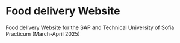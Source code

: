 # Food delivery Website

Food delivery Website for the SAP and Technical University of Sofia Practicum (March-April 2025)
